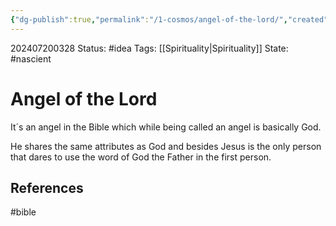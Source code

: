 ```yaml
---
{"dg-publish":true,"permalink":"/1-cosmos/angel-of-the-lord/","created":"2024-08-31T23:47:15.006-04:00","updated":"2024-07-20T03:28:20.496-04:00"}
---
```


202407200328
Status: #idea
Tags: [[Spirituality\|Spirituality]]
State: #nascient
# Angel of the Lord

It´s an angel in the Bible which while being called an angel is basically God.

He shares the same attributes as God and besides Jesus is the only person that dares to use the word of God the Father in the first person.

## References





#bible 